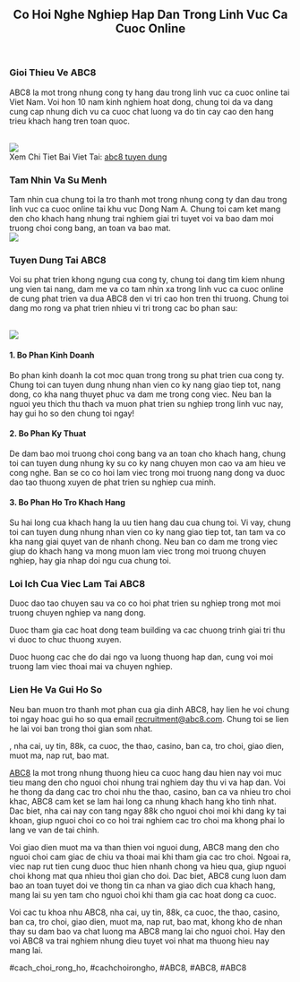 <header>

<h2>Co Hoi Nghe Nghiep Hap Dan Trong Linh Vuc Ca Cuoc Online</h2>
</header><main>
<h3>Gioi Thieu Ve ABC8</h3>
<p>ABC8 la mot trong nhung cong ty hang dau trong linh vuc ca cuoc online tai Viet Nam. Voi hon 10 nam kinh nghiem hoat dong, chung toi da va dang cung cap nhung dich vu ca cuoc chat luong va do tin cay cao den hang trieu khach hang tren toan quoc.</p><br><img src="https://abc81.net/wp-content/uploads/2025/04/Quy-Trinh-Tuyen-Dung-Tai-ABC8.png"></br>
Xem Chi Tiet Bai Viet Tai: <a href="https://abc81.net/abc8-tuyen-dung/">abc8 tuyen dung</a>
<h3>Tam Nhin Va Su Menh</h3>
<p>Tam nhin cua chung toi la tro thanh mot trong nhung cong ty dan dau trong linh vuc ca cuoc online tai khu vuc Dong Nam A. Chung toi cam ket mang den cho khach hang nhung trai nghiem giai tri tuyet voi va bao dam moi truong choi cong bang, an toan va bao mat.<br><img src="https://abc81.net/wp-content/uploads/2025/04/Tai-Sao-Nen-Chon-ABC8.png"></br>
<h3>Tuyen Dung Tai ABC8</h3>
<p>Voi su phat trien khong ngung cua cong ty, chung toi dang tim kiem nhung ung vien tai nang, dam me va co tam nhin xa trong linh vuc ca cuoc online de cung phat trien va dua ABC8 den vi tri cao hon tren thi truong. Chung toi dang mo rong va phat trien nhieu vi tri trong cac bo phan sau:</p><br><img src="https://abc81.net/wp-content/uploads/2025/04/Cac-Vi-Tri-Tuyen-Dung-Tai-ABC8.png"></br>
<h4>1. Bo Phan Kinh Doanh</h4>
<p>Bo phan kinh doanh la cot moc quan trong trong su phat trien cua cong ty. Chung toi can tuyen dung nhung nhan vien co ky nang giao tiep tot, nang dong, co kha nang thuyet phuc va dam me trong cong viec. Neu ban la nguoi yeu thich thu thach va muon phat trien su nghiep trong linh vuc nay, hay gui ho so den chung toi ngay!
<h4>2. Bo Phan Ky Thuat</h4>
<p>De dam bao moi truong choi cong bang va an toan cho khach hang, chung toi can tuyen dung nhung ky su co ky nang chuyen mon cao va am hieu ve cong nghe. Ban se co co hoi lam viec trong moi truong nang dong va duoc dao tao thuong xuyen de phat trien su nghiep cua minh.</p>
<h4>3. Bo Phan Ho Tro Khach Hang</h4>
<p>Su hai long cua khach hang la uu tien hang dau cua chung toi. Vi vay, chung toi can tuyen dung nhung nhan vien co ky nang giao tiep tot, tan tam va co kha nang giai quyet van de nhanh chong. Neu ban co dam me trong viec giup do khach hang va mong muon lam viec trong moi truong chuyen nghiep, hay gia nhap doi ngu cua chung toi.
<h3>Loi Ich Cua Viec Lam Tai ABC8</h3>
<p>Duoc dao tao chuyen sau va co co hoi phat trien su nghiep trong mot moi truong chuyen nghiep va nang dong.</p>
<p>Duoc tham gia cac hoat dong team building va cac chuong trinh giai tri thu vi duoc to chuc thuong xuyen.</p>
<p>Duoc huong cac che do dai ngo va luong thuong hap dan, cung voi moi truong lam viec thoai mai va chuyen nghiep.</p>
<h3>Lien He Va Gui Ho So</h3>
<p>Neu ban muon tro thanh mot phan cua gia dinh ABC8, hay lien he voi chung toi ngay hoac gui ho so qua email <a href="mailto:recruitment@abc8.com">recruitment@abc8.com</a>. Chung toi se lien he lai voi ban trong thoi gian som nhat.</p>
</main><p>, nha cai, uy tin, 88k, ca cuoc, the thao, casino, ban ca, tro choi, giao dien, muot ma, nap rut, bao mat.

<a href="https://abc81.net/">ABC8</a> la mot trong nhung thuong hieu ca cuoc hang dau hien nay voi muc tieu mang den cho nguoi choi nhung trai nghiem day thu vi va hap dan. Voi he thong da dang cac tro choi nhu the thao, casino, ban ca va nhieu tro choi khac, ABC8 cam ket se lam hai long ca nhung khach hang kho tinh nhat. Dac biet, nha cai nay con tang ngay 88k cho nguoi choi moi khi dang ky tai khoan, giup nguoi choi co co hoi trai nghiem cac tro choi ma khong phai lo lang ve van de tai chinh.

Voi giao dien muot ma va than thien voi nguoi dung, ABC8 mang den cho nguoi choi cam giac de chiu va thoai mai khi tham gia cac tro choi. Ngoai ra, viec nap rut tien cung duoc thuc hien nhanh chong va hieu qua, giup nguoi choi khong mat qua nhieu thoi gian cho doi. Dac biet, ABC8 cung luon dam bao an toan tuyet doi ve thong tin ca nhan va giao dich cua khach hang, mang lai su yen tam cho nguoi choi khi tham gia cac hoat dong ca cuoc.

Voi cac tu khoa nhu ABC8, nha cai, uy tin, 88k, ca cuoc, the thao, casino, ban ca, tro choi, giao dien, muot ma, nap rut, bao mat, khong kho de nhan thay su dam bao va chat luong ma ABC8 mang lai cho nguoi choi. Hay den voi ABC8 va trai nghiem nhung dieu tuyet voi nhat ma thuong hieu nay mang lai.</p>
#cach_choi_rong_ho, #cachchoirongho, #ABC8, #ABC8, #ABC8

